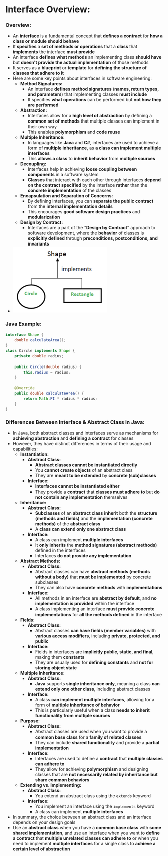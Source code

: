 # Interface Overview:

### Overview:
* An **interface** is a fundamental concept that **defines a contract** for **how a class or module should behave**
* It **specifies** a **set of methods or operations** that a **class** that **implements** the interface **must 
  provide**
* An interface **defines what methods** an implementing class **should have** but **doesn't provide the actual 
  implementation** of those methods
* It serves as a **blueprint** or **template** for **defining the structure of classes that adhere to it**
* Here are some key points about interfaces in software engineering:
  * **Method Signatures:**
    * An interface **defines method signatures** (**names, return types, and parameters**) that implementing classes 
      **must include**
    * It specifies **what operations** can be performed but **not how they are performed**
  * **Abstraction:**
    * Interfaces allow for a **high level of abstraction** by defining a **common set of methods** that multiple classes 
      can implement in their own way
    * This enables **polymorphism** and **code reuse**
  * **Multiple Inheritance:**
    * In languages like **Java** and **C#**, interfaces are used to achieve a form of **multiple inheritance**, as **a 
      class can implement multiple interfaces**
    * This **allows a class** to **inherit behavior** from **multiple sources**
  * **Decoupling:**
    * Interfaces help in achieving **loose coupling between components** in a software system
    * **Classes** that interact with each other through interfaces **depend on the contract specified** by the interface 
      **rather** than the **concrete implementation** of the classes
  * **Encapsulation and Separation of Concerns:**
    * By defining interfaces, you can **separate the public contract** from the **internal implementation details**
    * This encourages **good software design practices** and **modularization**
  * **Design by Contract:**
    * Interfaces are a part of the "**Design by Contract**" approach to software development, where the **behavior** of classes 
      is **explicitly defined** through **preconditions, postconditions, and invariants**
* <img src="images/Interface_Diagram.png" width="300">

### Java Example:
```java
interface Shape {
    double calculateArea();
}
class Circle implements Shape {
    private double radius;

    public Circle(double radius) {
        this.radius = radius;
    }

    @Override
    public double calculateArea() {
        return Math.PI * radius * radius;
    }
}
```

### Differences Between Interface & Abstract Class in Java:
* In Java, both abstract classes and interfaces serve as mechanisms for **achieving abstraction** and **defining a 
  contract** for classes
* However, they have distinct differences in terms of their usage and capabilities:
  * **Instantiation:**
    * **Abstract Class:**
      * **Abstract classes cannot be instantiated directly**
      * You **cannot create objects** of an abstract class
      * They are **meant to be extended** by **concrete (sub)classes**
    * **Interface:**
      * **Interfaces cannot be instantiated either**
      * They provide a **contract** that **classes must adhere to** but **do not contain any implementation** themselves
  * **Inheritance:**
    * **Abstract Class:**
      * **Subclasses** of an **abstract class** **inherit** both the **structure (methods and fields)** and the 
        **implementation (concrete methods)** of the **abstract class**
      * A **class can extend only one abstract class**
    * **Interface:**
      * A class can implement **multiple interfaces**
      * It **only inherits** the **method signatures (abstract methods)** defined in the interfaces
      * Interfaces **do not provide any implementation**
  * **Abstract Methods:**
    * **Abstract Class:**
      * Abstract classes can have **abstract methods (methods without a body)** that **must be implemented** by concrete 
        subclasses
      * They can also have **concrete methods** with **implementations**
    * **Interface:**
      * All methods in an interface are **abstract by default**, and **no implementation is provided** within the interface
      * A class implementing an interface **must provide concrete implementations** for **all the methods defined** in the 
        interface
  * **Fields:**
    * **Abstract Class:**
      * Abstract classes **can have fields (member variables)** with **various access modifiers**, including **private, 
        protected, and public**
    * **Interface:**
      * Fields in interfaces are **implicitly public, static, and final**, making them **constants**
      * They are usually used for **defining constants** and **not for storing object state**
  * **Multiple Inheritance:**
    * **Abstract Class:**
      * **Java** supports **single inheritance only**, meaning a class **can extend only one other class**, including 
        abstract classes
    * **Interface:**
      * A class **can implement multiple interfaces**, allowing for a form of **multiple inheritance of behavior**
      * This is particularly useful when a class **needs to inherit functionality from multiple sources**
  * **Purpose:**
    * **Abstract Class:**
      * Abstract classes are used when you want to provide a **common base class** for a **family of related classes**
      * They can include **shared functionality** and provide a **partial implementation**
    * **Interface:**
      * Interfaces are used to define a **contract** that **multiple classes can adhere to**
      * They allow for achieving **polymorphism** and designing classes that are **not necessarily related by 
        inheritance but share common behaviors**
  * **Extending vs. Implementing:**
    * **Abstract Class:**
      * You extend an abstract class using the `extends` keyword
    * **Interface:**
      * You implement an interface using the `implements` keyword
      * A class can implement **multiple interfaces**
* In summary, the choice between an abstract class and an interface depends on your design goals
* Use an **abstract class** when you have a **common base class** with **some shared implementation**, and use an 
  interface when you want to **define a contract** that **multiple unrelated classes can adhere to** or when you need to 
  implement **multiple interfaces** for a single class to **achieve a certain level of abstraction**
